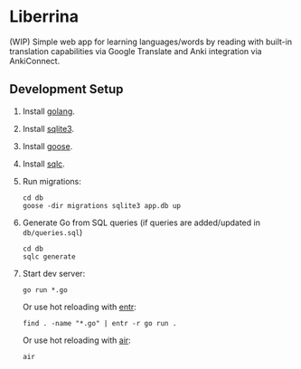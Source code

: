 # Liberrina

(WIP) Simple web app for learning languages/words by reading with built-in translation capabilities via Google Translate and Anki integration via AnkiConnect.

## Development Setup

1. Install [golang](https://go.dev/dl/).

1. Install [sqlite3](https://www.sqlite.org/download.html).

1. Install [goose](https://github.com/pressly/goose).

1. Install [sqlc](https://docs.sqlc.dev/en/latest/overview/install.html).

1. Run migrations:
    ```
    cd db
    goose -dir migrations sqlite3 app.db up
    ```
1. Generate Go from SQL queries (if queries are added/updated in `db/queries.sql`)

    ```
    cd db
    sqlc generate
    ```

1. Start dev server:
    ```
    go run *.go
    ```

    Or use hot reloading with [entr](https://github.com/eradman/entr):
	```
    find . -name "*.go" | entr -r go run . 
    ```

    Or use hot reloading with [air](https://github.com/air-verse/air):

    ```
    air
    ```
